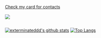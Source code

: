    [Check my card for contacts](https://exterminateddd.github.io "Visit Card Website")<br><br>
[<img src="https://www.codewars.com/users/exterminated1d/badges/large">](https://www.codewars.com/users/exterminated1d)
## 
[![exterminateddd's github stats](https://github-readme-stats.vercel.app/api?username=exterminateddd&show_icons=true&theme=radical&layout=compact)](https://github.com/anuraghazra/github-readme-stats)
[![Top Langs](https://github-readme-stats.vercel.app/api/top-langs/?username=exterminateddd&layout=compact&theme=tokyonight)](https://github.com/exterminateddd/github-readme-stats)
